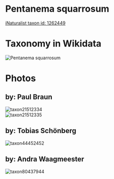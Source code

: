 
Pentanema squarrosum
====================
  
[iNaturalist taxon id: 1262449](https://www.inaturalist.org/taxa/1262449)
# Taxonomy in Wikidata
  
![Pentanema squarrosum](../wikidata_schemas/Pentanema_squarrosum.gv.png)
# Photos

## by: Paul Braun
  
![taxon21512334](https://inaturalist-open-data.s3.amazonaws.com/photos/23675540/medium.jpg)  
![taxon21512335](https://inaturalist-open-data.s3.amazonaws.com/photos/23675534/medium.jpg)
## by: Tobias Schönberg
  
![taxon44452452](https://inaturalist-open-data.s3.amazonaws.com/photos/48246616/medium.jpeg)
## by: Andra Waagmeester
  
![taxon80437944](https://inaturalist-open-data.s3.amazonaws.com/photos/86369794/medium.jpg)
